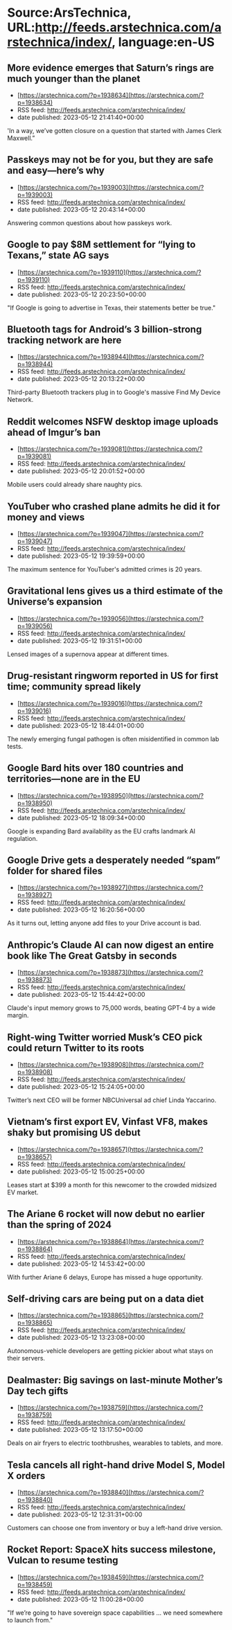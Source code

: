 # Source:ArsTechnica, URL:http://feeds.arstechnica.com/arstechnica/index/, language:en-US

## More evidence emerges that Saturn’s rings are much younger than the planet
 - [https://arstechnica.com/?p=1938634](https://arstechnica.com/?p=1938634)
 - RSS feed: http://feeds.arstechnica.com/arstechnica/index/
 - date published: 2023-05-12 21:41:40+00:00

'In a way, we’ve gotten closure on a question that started with James Clerk Maxwell.”

## Passkeys may not be for you, but they are safe and easy—here’s why
 - [https://arstechnica.com/?p=1939003](https://arstechnica.com/?p=1939003)
 - RSS feed: http://feeds.arstechnica.com/arstechnica/index/
 - date published: 2023-05-12 20:43:14+00:00

Answering common questions about how passkeys work.

## Google to pay $8M settlement for “lying to Texans,” state AG says
 - [https://arstechnica.com/?p=1939110](https://arstechnica.com/?p=1939110)
 - RSS feed: http://feeds.arstechnica.com/arstechnica/index/
 - date published: 2023-05-12 20:23:50+00:00

"If Google is going to advertise in Texas, their statements better be true."

## Bluetooth tags for Android’s 3 billion-strong tracking network are here
 - [https://arstechnica.com/?p=1938944](https://arstechnica.com/?p=1938944)
 - RSS feed: http://feeds.arstechnica.com/arstechnica/index/
 - date published: 2023-05-12 20:13:22+00:00

Third-party Bluetooth trackers plug in to Google's massive Find My Device Network.

## Reddit welcomes NSFW desktop image uploads ahead of Imgur’s ban
 - [https://arstechnica.com/?p=1939081](https://arstechnica.com/?p=1939081)
 - RSS feed: http://feeds.arstechnica.com/arstechnica/index/
 - date published: 2023-05-12 20:01:52+00:00

Mobile users could already share naughty pics.

## YouTuber who crashed plane admits he did it for money and views
 - [https://arstechnica.com/?p=1939047](https://arstechnica.com/?p=1939047)
 - RSS feed: http://feeds.arstechnica.com/arstechnica/index/
 - date published: 2023-05-12 19:39:59+00:00

The maximum sentence for YouTuber's admitted crimes is 20 years.

## Gravitational lens gives us a third estimate of the Universe’s expansion
 - [https://arstechnica.com/?p=1939056](https://arstechnica.com/?p=1939056)
 - RSS feed: http://feeds.arstechnica.com/arstechnica/index/
 - date published: 2023-05-12 19:31:51+00:00

Lensed images of a supernova appear at different times.

## Drug-resistant ringworm reported in US for first time; community spread likely
 - [https://arstechnica.com/?p=1939016](https://arstechnica.com/?p=1939016)
 - RSS feed: http://feeds.arstechnica.com/arstechnica/index/
 - date published: 2023-05-12 18:44:01+00:00

The newly emerging fungal pathogen is often misidentified in common lab tests.

## Google Bard hits over 180 countries and territories—none are in the EU
 - [https://arstechnica.com/?p=1938950](https://arstechnica.com/?p=1938950)
 - RSS feed: http://feeds.arstechnica.com/arstechnica/index/
 - date published: 2023-05-12 18:09:34+00:00

Google is expanding Bard availability as the EU crafts landmark AI regulation.

## Google Drive gets a desperately needed “spam” folder for shared files
 - [https://arstechnica.com/?p=1938927](https://arstechnica.com/?p=1938927)
 - RSS feed: http://feeds.arstechnica.com/arstechnica/index/
 - date published: 2023-05-12 16:20:56+00:00

As it turns out, letting anyone add files to your Drive account is bad.

## Anthropic’s Claude AI can now digest an entire book like The Great Gatsby in seconds
 - [https://arstechnica.com/?p=1938873](https://arstechnica.com/?p=1938873)
 - RSS feed: http://feeds.arstechnica.com/arstechnica/index/
 - date published: 2023-05-12 15:44:42+00:00

Claude's input memory grows to 75,000 words, beating GPT-4 by a wide margin.

## Right-wing Twitter worried Musk’s CEO pick could return Twitter to its roots
 - [https://arstechnica.com/?p=1938908](https://arstechnica.com/?p=1938908)
 - RSS feed: http://feeds.arstechnica.com/arstechnica/index/
 - date published: 2023-05-12 15:24:05+00:00

Twitter’s next CEO will be former NBCUniversal ad chief Linda Yaccarino.

## Vietnam’s first export EV, Vinfast VF8, makes shaky but promising US debut
 - [https://arstechnica.com/?p=1938657](https://arstechnica.com/?p=1938657)
 - RSS feed: http://feeds.arstechnica.com/arstechnica/index/
 - date published: 2023-05-12 15:00:25+00:00

Leases start at $399 a month for this newcomer to the crowded midsized EV market.

## The Ariane 6 rocket will now debut no earlier than the spring of 2024
 - [https://arstechnica.com/?p=1938864](https://arstechnica.com/?p=1938864)
 - RSS feed: http://feeds.arstechnica.com/arstechnica/index/
 - date published: 2023-05-12 14:53:42+00:00

With further Ariane 6 delays, Europe has missed a huge opportunity.

## Self-driving cars are being put on a data diet
 - [https://arstechnica.com/?p=1938865](https://arstechnica.com/?p=1938865)
 - RSS feed: http://feeds.arstechnica.com/arstechnica/index/
 - date published: 2023-05-12 13:23:08+00:00

Autonomous-vehicle developers are getting pickier about what stays on their servers.

## Dealmaster: Big savings on last-minute Mother’s Day tech gifts
 - [https://arstechnica.com/?p=1938759](https://arstechnica.com/?p=1938759)
 - RSS feed: http://feeds.arstechnica.com/arstechnica/index/
 - date published: 2023-05-12 13:17:50+00:00

Deals on air fryers to electric toothbrushes, wearables to tablets, and more.

## Tesla cancels all right-hand drive Model S, Model X orders
 - [https://arstechnica.com/?p=1938840](https://arstechnica.com/?p=1938840)
 - RSS feed: http://feeds.arstechnica.com/arstechnica/index/
 - date published: 2023-05-12 12:31:31+00:00

Customers can choose one from inventory or buy a left-hand drive version.

## Rocket Report: SpaceX hits success milestone, Vulcan to resume testing
 - [https://arstechnica.com/?p=1938459](https://arstechnica.com/?p=1938459)
 - RSS feed: http://feeds.arstechnica.com/arstechnica/index/
 - date published: 2023-05-12 11:00:28+00:00

"If we’re going to have sovereign space capabilities ... we need somewhere to launch from."

